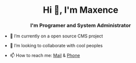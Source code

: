 

<!--
**MaxenceLebrunDEV/MaxenceLebrunDEV** is a ✨ _special_ ✨ repository because its `README.md` (this file) appears on your GitHub profile.

Here are some ideas to get you started:

- 🔭 I’m currently working on ...
- 🌱 I’m currently learning ...
- 👯 I’m looking to collaborate on ...
- 🤔 I’m looking for help with ...
- 💬 Ask me about ...
- 📫 How to reach me: ...
- 😄 Pronouns: ...
- ⚡ Fun fact: ...
-->
<h1 align="center">Hi 👋, I'm Maxence</h1>  
<h3 align="center">I'm Programer and System Administrator</h3>  
  
  
- 🔭 I’m currently on a open source CMS project 
  
- 👯 I’m looking to collaborate with cool peoples

- 📫 How to reach me: [Mail](mail:contact@mdev-network.fr) & [Phone](tel:+33767956467)
